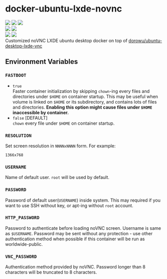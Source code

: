 # docker-ubuntu-lxde-novnc

[![](https://img.shields.io/docker/pulls/hdavid0510/ubuntu-desktop-lxde-vnc?style=flat-square)](https://hub.docker.com/r/hdavid0510/ubuntu-desktop-lxde-vnc) [![](https://img.shields.io/docker/cloud/build/hdavid0510/ubuntu-desktop-lxde-vnc?style=flat-square)]() [![](https://img.shields.io/github/issues/hdavid0510/docker-ubuntu-lxde-novnc?style=flat-square)](https://github.com/hdavid0510/docker-ubuntu-lxde-novnc/issues)  
[![](https://img.shields.io/docker/v/hdavid0510/ubuntu-desktop-lxde-vnc/latest?style=flat-square)]() [![](https://img.shields.io/docker/image-size/hdavid0510/ubuntu-desktop-lxde-vnc/latest?style=flat-square)]()  
[![](https://img.shields.io/docker/v/hdavid0510/ubuntu-desktop-lxde-vnc/dev?style=flat-square)]() [![](https://img.shields.io/docker/image-size/hdavid0510/ubuntu-desktop-lxde-vnc/dev?style=flat-square)]()  
Customized noVNC LXDE ubuntu desktop docker on top of [dorowu/ubuntu-desktop-lxde-vnc](https://hub.docker.com/r/dorowu/ubuntu-desktop-lxde-vnc)

## Environment Variables

### `FASTBOOT`
* `true`  
Faster container initialization by skipping `chown`-ing every files and directories under `$HOME` on container startup. This may be useful when volume is linked on `$HOME` or its subdirectory, and contains lots of files and directories. __Enabling this option might cause files under `$HOME` inaccessible by container.__
* `false` [DEFAULT]  
`chown` every file under `$HOME` on container startup.

### `RESOLUTION`
Set screen resolution in `NNNNxNNNN` form. For example:
~~~
1366x768
~~~

### `USERNAME`
Name of default user. `root` will be used by default.

### `PASSWORD`
Password of default user(`USERNAME`) inside system. This may required if you want to use SSH without key, or apt-ing without `root` account.

### `HTTP_PASSWORD`
Password to authenticate before loading noVNC screen. Username is same as `$USERNAME`. Password may be sent without any protection - use other authentication method when possible if this container will be run as worldwide-public.

### `VNC_PASSWORD`
Authentication method provided by noVNC. Password longer than 8 characters will be truncated to 8 characters.
